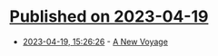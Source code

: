 # [Published on 2023-04-19](index.md)

* [2023-04-19, 15:26:26](https://lobste.rs/s/zei6tr/new_voyage) - [A New Voyage](https://getsol.us/2023/04/18/a-new-voyage/)

